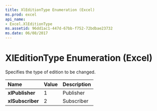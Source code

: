 ```yaml
---
title: XlEditionType Enumeration (Excel)
ms.prod: excel
api_name:
- Excel.XlEditionType
ms.assetid: 96dd1ac1-447d-67bb-f752-72bdbae23732
ms.date: 06/08/2017
---
```



# XlEditionType Enumeration (Excel)

Specifies the type of edition to be changed.



|Name|Value|Description|
|:-----|:-----|:-----|
| **xlPublisher**|1|Publisher|
| **xlSubscriber**|2|Subscriber|

